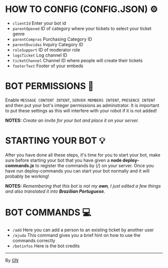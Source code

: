 # HOW TO CONFIG (CONFIG.JSON) ⚙

* `clientId` Enter your bot id
* `parentOpened` ID of category where your tickets to select your ticket genre
* `parentCompras` Purchasing Category ID
* `parentDuvidas` Inquiry Category ID
* `roleSupport` ID of moderator role
* `logsTicket` Log channel ID
* `ticketChannel` Channel ID where people will create their tickets
* `footerText` Footer of your embeds

# BOT PERMISSIONS 🔧 

Enable `MESSAGE CONTENT INTENT`, `SERVER MEMBERS INTENT`, `PRESENCE INTENT` and then put your bot's integer permissions as adminstrator. It is important to put these settings as this will interfere with your robot if it is not added! 

**NOTES:** *Create an invite for your bot and place it on your server.*

# STARTING YOUR BOT 💡

After you have done all these steps, it's time for you to start your bot, make sure before starting your bot that you have given a **node deploy-commands.js** to register the commands by (/) on your server. Once you have run deploy-commands you can start your bot normally and it will probably be working!

**NOTES:** *Remembering that this bot is not my __own__, I just edited a few things and also translated it into __Brazilian Portuguese__.*

# BOT COMMANDS 💻

* `/add` Here you can add a person to an existing ticket by another user
* `/ajuda` This command gives you a brief hint on how to use the commands correctly
* `/botinfos` Here is the bot credits

--------------------------------------------
By [GN](https://github.com/GNwal)



